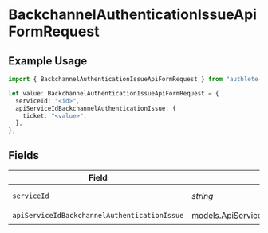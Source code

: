 # BackchannelAuthenticationIssueApiFormRequest

## Example Usage

```typescript
import { BackchannelAuthenticationIssueApiFormRequest } from "authlete-typescript-sdk/models/operations";

let value: BackchannelAuthenticationIssueApiFormRequest = {
  serviceId: "<id>",
  apiServiceIdBackchannelAuthenticationIssue: {
    ticket: "<value>",
  },
};
```

## Fields

| Field                                                                                                           | Type                                                                                                            | Required                                                                                                        | Description                                                                                                     |
| --------------------------------------------------------------------------------------------------------------- | --------------------------------------------------------------------------------------------------------------- | --------------------------------------------------------------------------------------------------------------- | --------------------------------------------------------------------------------------------------------------- |
| `serviceId`                                                                                                     | *string*                                                                                                        | :heavy_check_mark:                                                                                              | A service ID.                                                                                                   |
| `apiServiceIdBackchannelAuthenticationIssue`                                                                    | [models.ApiServiceIdBackchannelAuthenticationIssue](../../models/apiserviceidbackchannelauthenticationissue.md) | :heavy_check_mark:                                                                                              | N/A                                                                                                             |